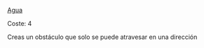 [Agua](Elementos/Agua.md)

Coste: 4

Creas un obstáculo que solo se puede atravesar en una dirección